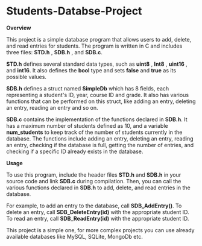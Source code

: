 # Students-Databse-Project

**Overview**

This project is a simple database program that allows users to add, delete, and read entries for students. The program is written in C and includes three files: **STD.h** , **SDB.h** , and **SDB.c**.

**STD.h** defines several standard data types, such as **uint8** , **Int8** , **uint16** , and **int16**. It also defines the **bool** type and sets **false** and **true** as its possible values.

**SDB.h** defines a struct named **SimpleDb** which has 8 fields, each representing a student's ID, year, course ID and grade. It also has various functions that can be performed on this struct, like adding an entry, deleting an entry, reading an entry and so on.

**SDB.c** contains the implementation of the functions declared in **SDB.h**. It has a maximum number of students defined as 10, and a variable **num\_students** to keep track of the number of students currently in the database. The functions include adding an entry, deleting an entry, reading an entry, checking if the database is full, getting the number of entries, and checking if a specific ID already exists in the database.

**Usage**

To use this program, include the header files **STD.h** and **SDB.h** in your source code and link **SDB.c** during compilation. Then, you can call the various functions declared in **SDB.h** to add, delete, and read entries in the database.

For example, to add an entry to the database, call **SDB\_AddEntry()**. To delete an entry, call **SDB\_DeleteEntry(id)** with the appropriate student ID. To read an entry, call **SDB\_ReadEntry(id)** with the appropriate student ID.

This project is a simple one, for more complex projects you can use already available databases like MySQL, SQLite, MongoDb etc.
